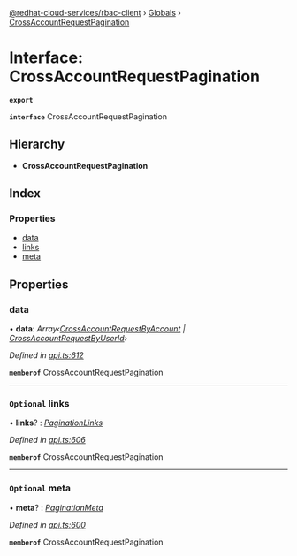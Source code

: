 [@redhat-cloud-services/rbac-client](../README.md) › [Globals](../globals.md) › [CrossAccountRequestPagination](crossaccountrequestpagination.md)

# Interface: CrossAccountRequestPagination

**`export`** 

**`interface`** CrossAccountRequestPagination

## Hierarchy

* **CrossAccountRequestPagination**

## Index

### Properties

* [data](crossaccountrequestpagination.md#data)
* [links](crossaccountrequestpagination.md#optional-links)
* [meta](crossaccountrequestpagination.md#optional-meta)

## Properties

###  data

• **data**: *Array‹[CrossAccountRequestByAccount](crossaccountrequestbyaccount.md) | [CrossAccountRequestByUserId](crossaccountrequestbyuserid.md)›*

*Defined in [api.ts:612](https://github.com/RedHatInsights/javascript-clients/blob/master/packages/rbac/api.ts#L612)*

**`memberof`** CrossAccountRequestPagination

___

### `Optional` links

• **links**? : *[PaginationLinks](paginationlinks.md)*

*Defined in [api.ts:606](https://github.com/RedHatInsights/javascript-clients/blob/master/packages/rbac/api.ts#L606)*

**`memberof`** CrossAccountRequestPagination

___

### `Optional` meta

• **meta**? : *[PaginationMeta](paginationmeta.md)*

*Defined in [api.ts:600](https://github.com/RedHatInsights/javascript-clients/blob/master/packages/rbac/api.ts#L600)*

**`memberof`** CrossAccountRequestPagination
